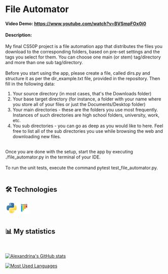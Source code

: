 # File Automator
#### Video Demo: https://www.youtube.com/watch?v=BVSmpFOx0i0
#### Description:
My final CS50P project is a file automation app that distributes the files you download to the corresponding folders, based on pre-set settings and the tags you select for them. You can choose one main (or stem) tag/directory and more than one sub tag/directory.
<br><br>
Before you start using the app, please create a file, called dirs.py and structure it as per the dir_example.txt file, provided in the repository. Then fill in the following data:
1. Your source directory (in most cases, that's the Downloads folder)
2. Your base target directory (for instance, a folder with your name where you store all of your files or just the Documents/Desktop folder)
3. Your main directories - these are the folders you use most frequently. Instances of such directories are high school folders, university, work, etc.
4. You sub directories - you can go as deep as you would like to here. Feel free to list all of the sub directories you use while browsing the web and downloading new files.
<br>
Once you are done with the setup, start the app by executing ./file_automator.py in the terminal of your IDE.
<br><br>
To run the unit tests, execute the command pytest test_file_automator.py. 
<br><br>

## 🛠️ Technologies

<img align="left" alt="python" width="40px" src="https://github.com/devicons/devicon/blob/master/icons/python/python-original.svg" />

<img align="left" alt="pytest" width="40px" src="https://github.com/devicons/devicon/blob/master/icons/pytest/pytest-original.svg" />

<br><br><br>
## 📊 My statistics

<br />

[![Alexandrina's GitHub stats](https://github-readme-stats.vercel.app/api?username=alexmehandzhiyska&show_icons=true)](https://github.com/alexmehandzhiyska/file-automator)

[![Most Used Languages](https://github-readme-stats.vercel.app/api/top-langs/?username=alexmehandzhiyska)](https://github.com/alexmehandzhiyska/file-automator)

